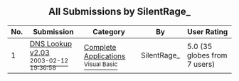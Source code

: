 ﻿<div align="center">

## All Submissions by SilentRage\_

</div>

No.  | Submission | Category | By   | User Rating
---- | ---------- | -------- | ---- | -----------
1 | [DNS Lookup v2\.03<br /><sup>2003-02-12 19:36:58</sup>](https://github.com/Planet-Source-Code/silentrage-dns-lookup-v2-03__1-43152) | [Complete Applications<br /><sup>Visual Basic</sup>](../ByCategory/complete-applications__1-27.md) | SilentRage\_ | 5.0 (35 globes from 7 users)
